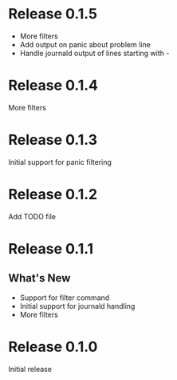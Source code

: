 # Release 0.1.5

* More filters
* Add output on panic about problem line
* Handle journald output of lines starting with -

# Release 0.1.4

More filters

# Release 0.1.3

Initial support for panic filtering

# Release 0.1.2

Add TODO file

# Release 0.1.1

## What's New

* Support for filter command
* Initial support for journald handling
* More filters

# Release 0.1.0

Initial release
